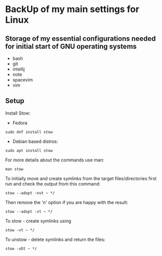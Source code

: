 # BackUp of my main settings for Linux

## Storage of my essential configurations needed for initial start of GNU operating systems

  - bash
  - git
  - intellij
  - note
  - spacevim
  - vim

## Setup
  Install Stow:
  - Fedora
  ```
  sudo dnf install stow
  ```
  - Debian based distros:
  ```
  sudo apt install stow
  ```

  For more details about the commands use man:
  ```
  man stow
  ```
  To initially move and create symlinks from the target files/directories 
  first run and check the output from this command:
  ```
  stow --adopt -nvt ~ */
  ```
  Then remove the 'n' option if you are happy with the result:
  ```
  stow --adopt -vt ~ */
  ```
  To stow - create symlinks using 
  ```
  stow -vt ~ */
  ```
  To unstow - delete symlinks and return the files:
  ```
  stow -vDt ~ */
  ```

